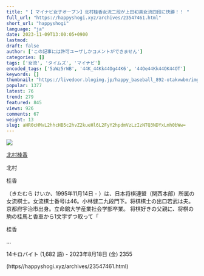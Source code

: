 ```yaml
---
title: "【 マイナビ女子オープン】北村桂香女流二段が上田初美女流四段に快勝！！ "
full_url: "https://happyshogi.xyz/archives/23547461.html"
short_url: "happyshogi"
language: "ja"
date: 2023-11-09T13:00:05+0900
lastmod: 
draft: false
author: ['この記事には許可ユーザしかコメントができません']
categories: []
tags: ['女流', 'タイムズ', 'マイナビ']
encoded_tags: ['5aWz5rWB', '44K_44Kk44Og44K6', '44Oe44Kk44OK44OT']
keywords: []
thumbnail: "https://livedoor.blogimg.jp/happy_baseball_892-otakvwbm/imgs/8/4/845bbca3-s.jpg"
popular: 1377
latest: 76
trend: 279
featured: 845
views: 926
comments: 67
weight: 13
slug: aHR0cHMvL2hhcHB5c2hvZ2kueHl6L2FyY2hpdmVzLzIzNTQ3NDYxLmh0bWw=
---
```


![](https://livedoor.blogimg.jp/happy_baseball_892-otakvwbm/imgs/8/4/845bbca3-s.jpg)

<div><a target='_blank' href='https//ja.wikipedia.org/wiki/%E5%8C%97%E6%9D%91%E6%A1%82%E9%A6%99' title='北村桂香'><p>北村桂香</p></a> <p class='searchresult'><p>北村</p> <p>桂香</p>（きたむら けいか、1995年11月14日 - ）は、日本将棋連盟（関西本部）所属の女流棋士。女流棋士番号は46。小林健二九段門下。将棋棋士の出口若武は夫。京都府宇治市出身。立命館大学産業社会学部卒業。 将棋好きの父親に、将棋の駒の桂馬と香車から1文字ずつ取って「<p>桂香</p>…</p> <p class='mw-search-result-data'>14キロバイト (1,682 語) - 2023年8月18日 (金) 2355</p></div>

(https//happyshogi.xyz/archives/23547461.html)

